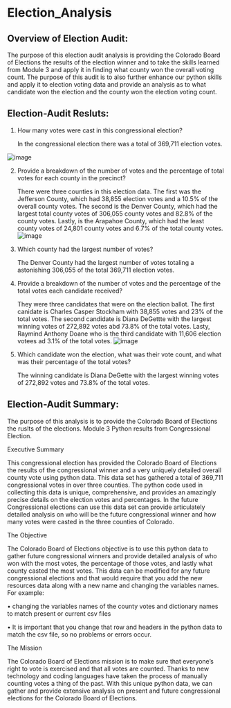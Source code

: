 # Election_Analysis
## Overview of Election Audit:
The purpose of this election audit analysis is providing the Colorado Board of Elections the results of the election winner and to take the skills learned from Module 3 and apply it in finding what county won the overall voting count. The purpose of this audit is to also further enhance our python skills and apply it to election voting data and provide an analysis as to what candidate won the election and the county won the election voting count. 

## Election-Audit Resluts:
1. How many votes were cast in this congressional election?

   In the congressional election there was a total of 369,711 election votes.

![image](https://user-images.githubusercontent.com/91576834/141225583-c156e538-d3f8-4c77-a260-845870dd235f.png)


2. Provide a breakdown of the number of votes and the percentage of total votes for each county in the precinct?

   There were three counties in this election data. The first was the Jefferson County, which had 38,855 election votes and a 10.5% of the overall county votes. The second is the Denver County, which had the largest total county votes of 306,055 county votes and 82.8% of the county votes. Lastly, is the Arapahoe County, which had the least county votes of 24,801 county votes and 6.7% of the total county votes.  
![image](https://user-images.githubusercontent.com/91576834/141225636-cf1f274b-a6fe-42fe-a3a1-371f7c1ba3c4.png)


3. Which county had the largest number of votes?

   The Denver County had the largest number of votes totaling a astonishing 306,055 of the total 369,711 election votes. 

4. Provide a breakdown of the number of votes and the percentage of the total votes each candidate received?
	
   They were three candidates that were on the election ballot. The first canidate is Charles Casper Stockham with 38,855 votes and 23% of the total votes. The second candidate is Diana DeGettte with the largest winning votes of 272,892 votes abd 73.8% of the total votes. Lasty, Raymind Anthony Doane who is the third candidate with 11,606 election votees ad 3.1% of the total votes. 
![image](https://user-images.githubusercontent.com/91576834/141225515-6bb433f0-30ed-4a37-acce-33f51abaff27.png)

 
5. Which candidate won the election, what was their vote count, and what was their percentage of the total votes?

   The winning candidate is Diana DeGette with the largest winning votes of 272,892 votes and 73.8% of the total votes.


## Election-Audit Summary:
The purpose of this analysis is to provide the Colorado Board of Elections the ruslts of the elections. 
Module 3 Python results from Congressional Election.

Executive Summary

This congressional election has provided the Colorado Board of Elections the results of the congressional winner and a very uniquely detailed overall county vote using python data. This data set has gathered a total of 369,711 congressional votes in over three counties. The python code used in collecting this data is unique, comprehensive, and provides an amazingly precise details on the election votes and percentages. In the future Congressional elections can use this data set can provide articulately detailed analysis on who will be the future congressional winner and how many votes were casted in the three counties of Colorado.  

The Objective

The Colorado Board of Elections objective is to use this python data to gather future congressional winners and provide detailed analysis of who won with the most votes, the percentage of those votes, and lastly what county casted the most votes. This data can be modified for any future congressional elections and that would require that you add the new resources data along with a new name and changing the variables names. For example:
	
• changing the variables names of the county votes and dictionary names to match present or current csv files 

• It is important that you change that row and headers in the python data to match the csv file, so no problems or errors occur.  

The Mission

The Colorado Board of Elections mission is to make sure that everyone’s right to vote is exercised and that all votes are counted. Thanks to new technology and coding languages have taken the process of manually counting votes a thing of the past. With this unique python data, we can gather and provide extensive analysis on present and future congressional elections for the Colorado Board of Elections. 

	


